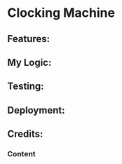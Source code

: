 # Clocking Machine

## Features:

## My Logic: 

## Testing:

## Deployment:

## Credits:

### Content 

